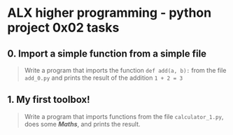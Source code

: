 # ALX higher programming - python project 0x02 tasks

## 0. Import a simple function from a simple file

> Write a program that imports the function `def add(a, b):` from the file `add_0.py` and prints the result of the addition `1 + 2 = 3`

## 1. My first toolbox!

> Write a program that imports functions from the file `calculator_1.py`, does some **_Maths_**, and prints the result.